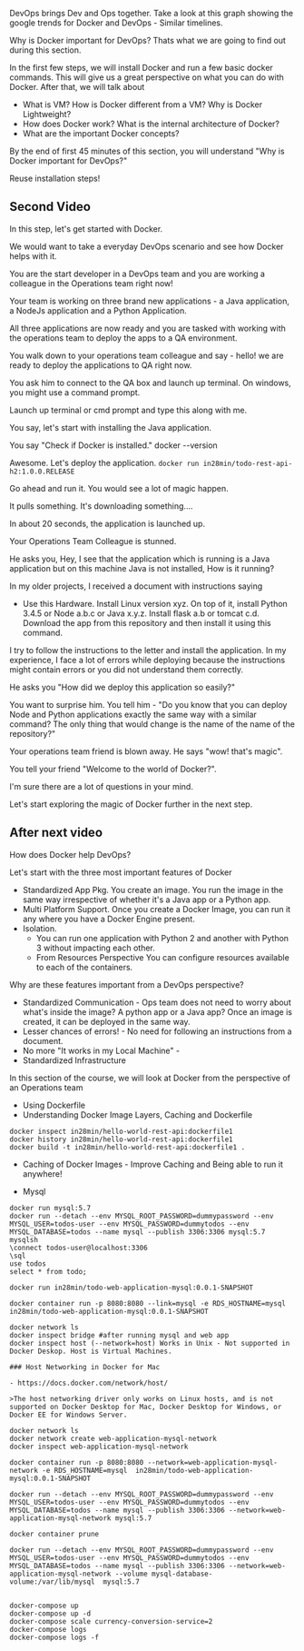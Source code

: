DevOps brings Dev and Ops together. Take a look at this graph showing the google trends for Docker and DevOps - Similar timelines.

Why is Docker important for DevOps? Thats what we are going to find out during this section.

In the first few steps, we will install Docker and run a few basic docker commands. This will give us a great perspective on what you can do with Docker. After that, we will talk about 
- What is VM? How is Docker different from a VM? Why is Docker Lightweight?
- How does Docker work? What is the internal architecture of Docker?
- What are the important Docker concepts?

By the end of first 45 minutes of this section, you will understand "Why is Docker important for DevOps?"

Reuse installation steps!

## Second Video

In this step, let's get started with Docker. 

We would want to take a everyday DevOps scenario and see how Docker helps with it.

You are the start developer in a DevOps team and you are working a colleague in the Operations team right now!

Your team is working on three brand new applications - a Java application, a NodeJs application and a Python Application.

All three applications are now ready and you are tasked with working with the operations team to deploy the apps to a QA environment.

You walk down to your operations team colleague and say - hello! we are ready to deploy the applications to QA right now.

You ask him to connect to the QA box and launch up terminal. On windows, you might use a command prompt. 

Launch up terminal or cmd prompt and type this along with me. 

You say, let's start with installing the Java application.

You say "Check if Docker is installed."  docker --version

Awesome. Let's deploy the application. `docker run in28min/todo-rest-api-h2:1.0.0.RELEASE`

Go ahead and run it. You would see a lot of magic happen.

It pulls something. It's downloading something....

In about 20 seconds, the application is launched up.

Your Operations Team Colleague is stunned. 

He asks you, Hey, I see that the application which is running is a Java application but on this machine Java is not installed, How is it running?

In my older projects, I received a document with instructions saying
- Use this Hardware. Install Linux version xyz. On top of it, install Python 3.4.5 or Node a.b.c or Java x.y.z. Install flask a.b or tomcat c.d. Download the app from this repository and then install it using this command. 

I try to follow the instructions to the letter and install the application. In my experience, I face a lot of errors while deploying because the instructions might contain errors or you did not understand them correctly. 

He asks you "How did we deploy this application so easily?"

You want to surprise him. You tell him - "Do you know that you can deploy Node and Python applications exactly the same way with a similar command? The only thing that would change is the name of the name of the repository?"

Your operations team friend is blown away. He says "wow! that's magic".

You tell your friend "Welcome to the world of Docker?". 

I'm sure there are a lot of questions in your mind.

Let's start exploring the magic of Docker further in the next step.

## After next video

How does Docker help DevOps?

Let's start with the three most important features of Docker
- Standardized App Pkg. You create an image. You run the image in the same way irrespective of whether it's a Java app or a Python app.
- Multi Platform Support. Once you create a Docker Image, you can run it any where you have a Docker Engine present.
- Isolation. 
	- You can run one application with Python 2 and another with Python 3 without impacting each other.
	- From Resources Perspective You can configure resources available to each of the containers. 

Why are these features important from a DevOps perspective?
- Standardized Communication - Ops team does not need to worry about what's inside the image? A python app or a Java app? Once an image is created, it can be deployed in the same way.
- Lesser chances of errors! - No need for following an instructions from a document.
- No more "It works in my Local Machine" - 
- Standardized Infrastructure

In this section of the course, we will look at Docker from the perspective of an Operations team 
- Using Dockerfile
- Understanding Docker Image Layers, Caching and Dockerfile
```
docker inspect in28min/hello-world-rest-api:dockerfile1
docker history in28min/hello-world-rest-api:dockerfile1
docker build -t in28min/hello-world-rest-api:dockerfile1 .
```
- Caching of Docker Images - Improve Caching and Being able to run it anywhere!

- Mysql
```
docker run mysql:5.7
docker run --detach --env MYSQL_ROOT_PASSWORD=dummypassword --env MYSQL_USER=todos-user --env MYSQL_PASSWORD=dummytodos --env MYSQL_DATABASE=todos --name mysql --publish 3306:3306 mysql:5.7
mysqlsh
\connect todos-user@localhost:3306
\sql
use todos
select * from todo;

docker run in28min/todo-web-application-mysql:0.0.1-SNAPSHOT

docker container run -p 8080:8080 --link=mysql -e RDS_HOSTNAME=mysql  in28min/todo-web-application-mysql:0.0.1-SNAPSHOT

docker network ls
docker inspect bridge #after running mysql and web app
docker inspect host (--network=host) Works in Unix - Not supported in Docker Deskop. Host is Virtual Machines.

### Host Networking in Docker for Mac

- https://docs.docker.com/network/host/

>The host networking driver only works on Linux hosts, and is not supported on Docker Desktop for Mac, Docker Desktop for Windows, or Docker EE for Windows Server.

docker network ls
docker network create web-application-mysql-network
docker inspect web-application-mysql-network

docker container run -p 8080:8080 --network=web-application-mysql-network -e RDS_HOSTNAME=mysql  in28min/todo-web-application-mysql:0.0.1-SNAPSHOT

docker run --detach --env MYSQL_ROOT_PASSWORD=dummypassword --env MYSQL_USER=todos-user --env MYSQL_PASSWORD=dummytodos --env MYSQL_DATABASE=todos --name mysql --publish 3306:3306 --network=web-application-mysql-network mysql:5.7

docker container prune

docker run --detach --env MYSQL_ROOT_PASSWORD=dummypassword --env MYSQL_USER=todos-user --env MYSQL_PASSWORD=dummytodos --env MYSQL_DATABASE=todos --name mysql --publish 3306:3306 --network=web-application-mysql-network --volume mysql-database-volume:/var/lib/mysql  mysql:5.7


docker-compose up
docker-compose up -d
docker-compose scale currency-conversion-service=2
docker-compose logs
docker-compose logs -f
